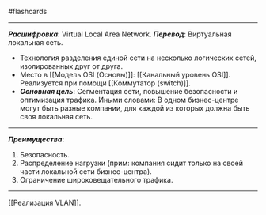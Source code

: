 #flashcards
***
***Расшифровка***: Virtual Local Area Network.
***Перевод***: Виртуальная локальная сеть.
- Технология разделения единой сети на несколько логических сетей, изолированных друг от друга.
- Место в [[Модель OSI (Основы)]]:
	[[Канальный уровень OSI]].
	Реализуется при помощи [[Коммутатор (switch)]].
- ***Основная цель***:
	Сегментация сети, повышение безопасности и оптимизация трафика.
	Иными словами: В одном бизнес-центре могут быть разные компании, для каждой из которых должна быть своя локальная сеть.
***
***Преимущества***:
1. Безопасность.
2. Распределение нагрузки (прим: компания сидит только на своей части локальной сети бизнес-центра).
3. Ограничение широковещательного трафика.
***
[[Реализация VLAN]].
<!--SR:!2025-09-25,4,270-->